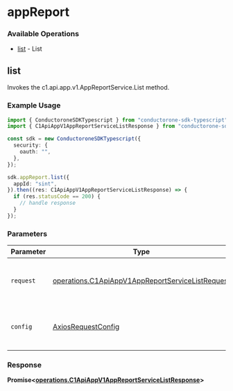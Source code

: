 # appReport

### Available Operations

* [list](#list) - List

## list

Invokes the c1.api.app.v1.AppReportService.List method.

### Example Usage

```typescript
import { ConductoroneSDKTypescript } from "conductorone-sdk-typescript";
import { C1ApiAppV1AppReportServiceListResponse } from "conductorone-sdk-typescript/dist/sdk/models/operations";

const sdk = new ConductoroneSDKTypescript({
  security: {
    oauth: "",
  },
});

sdk.appReport.list({
  appId: "sint",
}).then((res: C1ApiAppV1AppReportServiceListResponse) => {
  if (res.statusCode == 200) {
    // handle response
  }
});
```

### Parameters

| Parameter                                                                                                            | Type                                                                                                                 | Required                                                                                                             | Description                                                                                                          |
| -------------------------------------------------------------------------------------------------------------------- | -------------------------------------------------------------------------------------------------------------------- | -------------------------------------------------------------------------------------------------------------------- | -------------------------------------------------------------------------------------------------------------------- |
| `request`                                                                                                            | [operations.C1ApiAppV1AppReportServiceListRequest](../../models/operations/c1apiappv1appreportservicelistrequest.md) | :heavy_check_mark:                                                                                                   | The request object to use for the request.                                                                           |
| `config`                                                                                                             | [AxiosRequestConfig](https://axios-http.com/docs/req_config)                                                         | :heavy_minus_sign:                                                                                                   | Available config options for making requests.                                                                        |


### Response

**Promise<[operations.C1ApiAppV1AppReportServiceListResponse](../../models/operations/c1apiappv1appreportservicelistresponse.md)>**

